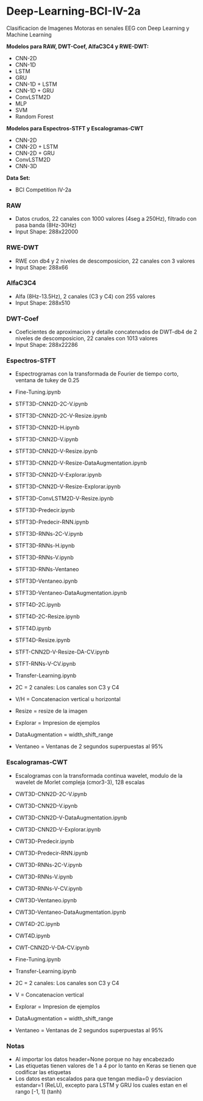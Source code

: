 # Deep-Learning-BCI-IV-2a
Clasificacion de Imagenes Motoras en senales EEG con Deep Learning y Machine Learning

**Modelos para RAW, DWT-Coef, AlfaC3C4 y RWE-DWT:**
* CNN-2D
* CNN-1D
* LSTM
* GRU
* CNN-1D + LSTM
* CNN-1D + GRU
* ConvLSTM2D
* MLP
* SVM
* Random Forest

**Modelos para Espectros-STFT y Escalogramas-CWT**
* CNN-2D
* CNN-2D + LSTM
* CNN-2D + GRU
* ConvLSTM2D
* CNN-3D

**Data Set:**
* BCI Competition IV-2a

### RAW
* Datos crudos, 22 canales con 1000 valores (4seg a 250Hz), filtrado con pasa banda (8Hz-30Hz)
* Input Shape: 288x22000

### RWE-DWT
* RWE con db4 y 2 niveles de descomposicion, 22 canales con 3 valores
* Input Shape: 288x66

### AlfaC3C4
* Alfa (8Hz-13.5Hz), 2 canales (C3 y C4) con 255 valores
* Input Shape: 288x510

### DWT-Coef
* Coeficientes de aproximacion y detalle concatenados de DWT-db4 de 2 niveles de descomposicion, 22 canales con 1013 valores
* Input Shape: 288x22286

### Espectros-STFT
* Espectrogramas con la transformada de Fourier de tiempo corto, ventana de tukey de 0.25

* Fine-Tuning.ipynb
* STFT3D-CNN2D-2C-V.ipynb
* STFT3D-CNN2D-2C-V-Resize.ipynb
* STFT3D-CNN2D-H.ipynb
* STFT3D-CNN2D-V.ipynb
* STFT3D-CNN2D-V-Resize.ipynb
* STFT3D-CNN2D-V-Resize-DataAugmentation.ipynb
* STFT3D-CNN2D-V-Explorar.ipynb
* STFT3D-CNN2D-V-Resize-Explorar.ipynb
* STFT3D-ConvLSTM2D-V-Resize.ipynb
* STFT3D-Predecir.ipynb
* STFT3D-Predecir-RNN.ipynb
* STFT3D-RNNs-2C-V.ipynb
* STFT3D-RNNs-H.ipynb
* STFT3D-RNNs-V.ipynb
* STFT3D-RNNs-Ventaneo
* STFT3D-Ventaneo.ipynb
* STFT3D-Ventaneo-DataAugmentation.ipynb
* STFT4D-2C.ipynb
* STFT4D-2C-Resize.ipynb
* STFT4D.ipynb
* STFT4D-Resize.ipynb
* STFT-CNN2D-V-Resize-DA-CV.ipynb
* STFT-RNNs-V-CV.ipynb
* Transfer-Learning.ipynb

* 2C = 2 canales: Los canales son C3 y C4
* V/H = Concatenacion vertical u horizontal
* Resize = resize de la imagen
* Explorar = Impresion de ejemplos
* DataAugmentation = width_shift_range
* Ventaneo = Ventanas de 2 segundos superpuestas al 95%

### Escalogramas-CWT
* Escalogramas con la transformada continua wavelet, modulo de la wavelet de Morlet compleja (cmor3-3), 128 escalas

* CWT3D-CNN2D-2C-V.ipynb
* CWT3D-CNN2D-V.ipynb
* CWT3D-CNN2D-V-DataAugmentation.ipynb
* CWT3D-CNN2D-V-Explorar.ipynb
* CWT3D-Predecir.ipynb
* CWT3D-Predecir-RNN.ipynb
* CWT3D-RNNs-2C-V.ipynb
* CWT3D-RNNs-V.ipynb
* CWT3D-RNNs-V-CV.ipynb
* CWT3D-Ventaneo.ipynb
* CWT3D-Ventaneo-DataAugmentation.ipynb
* CWT4D-2C.ipynb
* CWT4D.ipynb
* CWT-CNN2D-V-DA-CV.ipynb
* Fine-Tuning.ipynb
* Transfer-Learning.ipynb

* 2C = 2 canales: Los canales son C3 y C4
* V = Concatenacion vertical
* Explorar = Impresion de ejemplos
* DataAugmentation = width_shift_range
* Ventaneo = Ventanas de 2 segundos superpuestas al 95%

### Notas
* Al importar los datos header=None porque no hay encabezado
* Las etiquetas tienen valores de 1 a 4 por lo tanto en Keras se tienen que codificar las etiquetas
* Los datos estan escalados para que tengan media=0 y desviacion estandar=1 (ReLU), excepto para LSTM y GRU los cuales estan en el rango [-1, 1] (tanh)
